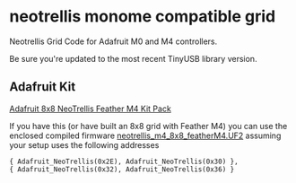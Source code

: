 # neotrellis monome compatible grid

Neotrellis Grid Code for Adafruit M0 and M4 controllers.

Be sure you're updated to the most recent TinyUSB library version.


## Adafruit Kit
[Adafruit 8x8 NeoTrellis Feather M4 Kit Pack](https://www.adafruit.com/product/1929)

If you have this (or have built an 8x8 grid with Feather M4) you can use the enclosed compiled firmware [neotrellis_m4_8x8_featherM4.UF2](neotrellis_m4_8x8_featherM4.UF2) assuming your setup uses the following addresses 
```
{ Adafruit_NeoTrellis(0x2E), Adafruit_NeoTrellis(0x30) },
{ Adafruit_NeoTrellis(0x32), Adafruit_NeoTrellis(0x36) }

```
